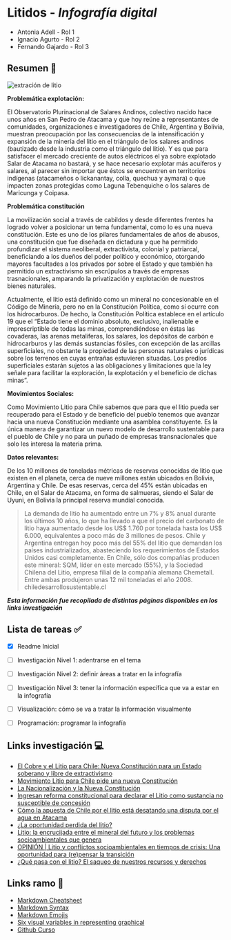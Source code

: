 # Litidos - _Infografía digital_

* Antonia Adell - Rol 1
* Ignacio Agurto - Rol 2
* Fernando Gajardo - Rol 3

## Resumen :page_with_curl:


![extración de litio](https://ichef.bbci.co.uk/news/800/cpsprodpb/2C93/production/_108311411_reuters3.jpg)


**Problemática explotación:**

El Observatorio Plurinacional de Salares Andinos, colectivo nacido hace unos años en San Pedro de Atacama y que hoy reúne a representantes de comunidades, organizaciones e investigadores de Chile, Argentina y Bolivia, muestran preocupación por las consecuencias de la intensificación y expansión de la minería del litio en el triángulo de los salares andinos (bautizado desde la industria como el triángulo del litio). Y es que para satisfacer el mercado creciente de autos eléctricos el ya sobre explotado Salar de Atacama no bastará, y se hace necesario explotar más acuíferos y salares, al parecer sin importar que éstos se encuentren en territorios indígenas (atacameños o lickanantay, colla, quechua y aymara) o que impacten zonas protegidas como Laguna Tebenquiche o los salares de Maricunga y Coipasa.


**Problemática constitución**

La movilización social a través de cabildos y desde diferentes frentes ha logrado volver a posicionar un tema fundamental, como lo es una nueva constitución. Este es uno de los pilares fundamentales de años de abusos, una constitución que fue diseñada en dictadura y que ha permitido profundizar el sistema neoliberal, extractivista, colonial y patriarcal, beneficiando a los dueños del poder político y económico, otorgando mayores facultades a los privados por sobre el Estado y que también ha permitido un extractivismo sin escrúpulos a través de empresas trasnacionales, amparando la privatización y explotación de nuestros bienes naturales.

Actualmente, el litio está definido como un mineral no concesionable en el Código de Minería, pero no en la Constitución Política, como sí ocurre con los hidrocarburos. De hecho, la Constitución Política establece en el artículo 19 que el “Estado tiene el dominio absoluto, exclusivo, inalienable e imprescriptible de todas las minas, comprendiéndose en éstas las covaderas, las arenas metalíferas, los salares, los depósitos de carbón e hidrocarburos y las demás sustancias fósiles, con excepción de las arcillas superficiales, no obstante la propiedad de las personas naturales o jurídicas sobre los terrenos en cuyas entrañas estuvieren situadas. Los predios superficiales estarán sujetos a las obligaciones y limitaciones que la ley señale para facilitar la exploración, la explotación y el beneficio de dichas minas”.
 
 
**Movimientos Sociales:**

Como Movimiento Litio para Chile sabemos que para que el litio pueda ser recuperado para el Estado y de beneficio del pueblo tenemos que avanzar hacia una nueva Constitución mediante una asamblea constituyente. Es la única manera de garantizar un nuevo modelo de desarrollo sustentable para el pueblo de Chile y no para un puñado de empresas transnacionales que solo les interesa la materia prima.

**Datos relevantes:**

De los 10 millones de toneladas métricas de reservas conocidas de litio que existen en el planeta, cerca de nueve millones están ubicados en Bolivia, Argentina y Chile. De esas reservas, cerca del 45% están ubicadas en Chile, en el Salar de Atacama, en forma de salmueras, siendo el Salar de Uyuni, en Bolivia la principal reserva mundial conocida.
> La demanda de litio ha aumentado entre un 7% y 8% anual durante los últimos 10 años, lo que ha llevado a que el precio del carbonato de litio haya aumentado desde los US$ 1.760 por tonelada hasta los US$ 6.000, equivalentes a poco más de 3 millones de pesos.
> Chile y Argentina entregan hoy poco más del 55% del litio que demandan los países industrializados, abasteciendo los requerimientos de Estados Unidos casi completamente.
> En Chile, sólo dos compañías producen este mineral: SQM, líder en este mercado (55%), y la Sociedad Chilena del Litio, empresa filial de la compañía alemana Chemetall. Entre ambas produjeron unas 12 mil toneladas el año 2008.
> chiledesarrollosustentable.cl


**_Esta información fue recopilada de distintas páginas disponibles en los links investigación_**

Lista de tareas :white_check_mark:
------
- [x] Readme Inicial
- [ ] Investigación Nivel 1: adentrarse en el tema
- [ ] Investigación Nivel 2: definir áreas a tratar en la infografía
- [ ] Investigación Nivel 3: tener la información específica que va a estar en la infografía
- [ ] Visualización: cómo se va a tratar la información visualmente
- [ ] Programación: programar la infografía
 
 
Links investigación :computer:
------
* [El Cobre y el Litio para Chile: Nueva Constitución para un Estado soberano y libre de extractivismo](https://www.eldesconcierto.cl/2019/11/24/el-cobre-y-el-litio-para-chile-nueva-constitucion-para-un-estado-soberano-y-libre-de-extractivismo/)
* [Movimiento Litio para Chile pide una nueva Constitución](http://soylimari.cl/index.php/2019/10/29/movimiento-litio-para-chile-pide-una-nueva-constitucion/)
* [La Nacionalización y la Nueva Constitución](https://www.pressenza.com/es/2020/10/la-nacionalizacion-y-la-nueva-constitucion/)
* [Ingresan reforma constitucional para declarar el Litio como sustancia no susceptible de concesión](http://www.chiledesarrollosustentable.cl/noticias/noticia-pais/ingresan-reforma-constitucional-para-declarar-el-litio-como-sustancia-no-susceptible-de-concesion/)
* [Cómo la apuesta de Chile por el litio está desatando una disputa por el agua en Atacama](https://www.bbc.com/mundo/noticias-america-latina-49394020)
* [¿La oportunidad perdida del litio?](https://www.latercera.com/pulso/noticia/la-oportunidad-perdida-del-litio/QXM5IWPTEVF6REIQKAXGT7USPY/)
* [Litio: la encrucijada entre el mineral del futuro y los problemas socioambientales que genera](https://www.ocmal.org/litio-la-encrucijada-entre-el-mineral-del-futuro-y-los-problemas-socioambientales-que-genera/)
* [OPINIÓN | Litio y conflictos socioambientales en tiempos de crisis: Una oportunidad para (re)pensar la transición](https://www.eldesconcierto.cl/2020/06/08/litio-y-conflictos-socioambientales-en-tiempos-de-crisis-una-oportunidad-para-repensar-la-transicion/)
* [¿Qué pasa con el litio? El saqueo de nuestros recursos y derechos](http://www.laizquierdadiario.cl/El-Litio-y-la-privatizacion)



Links ramo :pushpin:
------
- [Markdown Cheatsheet](https://github.com/adam-p/markdown-here/wiki/Markdown-Cheatsheet)
- [Markdown Syntax](https://guides.github.com/pdfs/markdown-cheatsheet-online.pdf)
- [Markdown Emojis](https://gist.github.com/rxaviers/7360908)
- [Six visual variables in representing graphical](https://www.researchgate.net/profile/Xiaoyue_Ma/publication/271707034/figure/fig2/AS:295195187925007@1447391425427/Six-visual-variables-proposed-by-Bertin-and-their-capacity-in-representing-graphical.png)
- [Github Curso](https://github.com/profesorfaco/dno075-2020)

